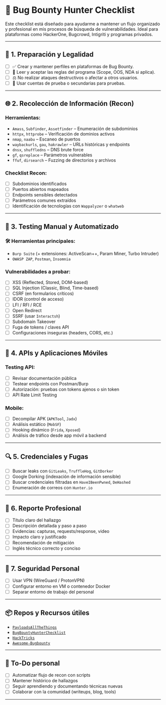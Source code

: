# 🐞 Bug Bounty Hunter Checklist

Este checklist está diseñado para ayudarme a mantener un flujo organizado y profesional en mis procesos de búsqueda de vulnerabilidades. Ideal para plataformas como HackerOne, Bugcrowd, Intigriti y programas privados.

---

## 🔐 1. Preparación y Legalidad

- [ ] ✅ Crear y mantener perfiles en plataformas de Bug Bounty.
- [ ] 📄 Leer y aceptar las reglas del programa (Scope, OOS, NDA si aplica).
- [ ] ⚖️ No realizar ataques destructivos o afectar a otros usuarios.
- [ ] 👤 Usar cuentas de prueba o secundarias para pruebas.

---

## 🌐 2. Recolección de Información (Recon)

### Herramientas:
- `Amass`, `Subfinder`, `Assetfinder` – Enumeración de subdominios
- `httpx`, `httprobe` – Verificación de dominios activos
- `nmap`, `naabu` – Escaneo de puertos
- `waybackurls`, `gau`, `hakrawler` – URLs históricas y endpoints
- `dnsx`, `shuffledns` – DNS brute force
- `gf`, `qsreplace` – Parámetros vulnerables
- `ffuf`, `dirsearch` – Fuzzing de directorios y archivos

### Checklist Recon:
- [ ] Subdominios identificados
- [ ] Puertos abiertos mapeados
- [ ] Endpoints sensibles detectados
- [ ] Parámetros comunes extraídos
- [ ] Identificación de tecnologías con `Wappalyzer` o `whatweb`

---

## 🧪 3. Testing Manual y Automatizado

### 🛠 Herramientas principales:
- `Burp Suite` (+ extensiones: ActiveScan++, Param Miner, Turbo Intruder)
- `OWASP ZAP`, `Postman`, `Insomnia`

### Vulnerabilidades a probar:
- [ ] XSS (Reflected, Stored, DOM-based)
- [ ] SQL Injection (Classic, Blind, Time-based)
- [ ] CSRF (en formularios críticos)
- [ ] IDOR (control de acceso)
- [ ] LFI / RFI / RCE
- [ ] Open Redirect
- [ ] SSRF (usar `Interactsh`)
- [ ] Subdomain Takeover
- [ ] Fuga de tokens / claves API
- [ ] Configuraciones inseguras (headers, CORS, etc.)

---

## 🧰 4. APIs y Aplicaciones Móviles

### Testing API:
- [ ] Revisar documentación pública
- [ ] Testear endpoints con Postman/Burp
- [ ] Autorización: pruebas con tokens ajenos o sin token
- [ ] API Rate Limit Testing

### Mobile:
- [ ] Decompilar APK (`APKTool`, `Jadx`)
- [ ] Análisis estático (`MobSF`)
- [ ] Hooking dinámico (`Frida`, `Xposed`)
- [ ] Análisis de tráfico desde app móvil a backend

---

## 🔍 5. Credenciales y Fugas

- [ ] Buscar leaks con `GitLeaks`, `TruffleHog`, `GitDorker`
- [ ] Google Dorking (indexación de información sensible)
- [ ] Buscar credenciales filtradas en `HaveIBeenPwned`, `DeHashed`
- [ ] Enumeración de correos con `Hunter.io`

---

## 🧠 6. Reporte Profesional

- [ ] Título claro del hallazgo
- [ ] Descripción detallada y paso a paso
- [ ] Evidencias: capturas, requests/response, video
- [ ] Impacto claro y justificado
- [ ] Recomendación de mitigación
- [ ] Inglés técnico correcto y conciso

---

## 🔐 7. Seguridad Personal

- [ ] Usar VPN (WireGuard / ProtonVPN)
- [ ] Configurar entorno en VM o contenedor Docker
- [ ] Separar entorno de trabajo del personal

---

## 📦 Repos y Recursos útiles

- [`PayloadsAllTheThings`](https://github.com/swisskyrepo/PayloadsAllTheThings)
- [`BugBountyHunterChecklist`](https://github.com/EdOverflow/BugBountyHunterChecklist)
- [`HackTricks`](https://book.hacktricks.xyz/)
- [`Awesome-Bugbounty`](https://github.com/djadmin/awesome-bug-bounty)

---

## 🧱 To-Do personal

- [ ] Automatizar flujo de recon con scripts
- [ ] Mantener histórico de hallazgos
- [ ] Seguir aprendiendo y documentando técnicas nuevas
- [ ] Colaborar con la comunidad (writeups, blog, tools)

---

